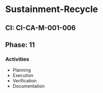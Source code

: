 # Sustainment-Recycle

## CI: CI-CA-M-001-006
## Phase: 11

### Activities
- Planning
- Execution
- Verification
- Documentation
